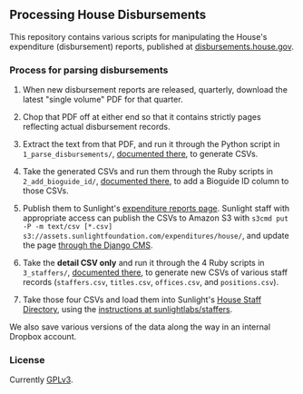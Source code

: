 ## Processing House Disbursements

This repository contains various scripts for manipulating the House's expenditure (disbursement) reports, published at [disbursements.house.gov](http://disbursements.house.gov).


### Process for parsing disbursements

1. When new disbursement reports are released, quarterly, download the latest "single volume" PDF for that quarter.

2. Chop that PDF off at either end so that it contains strictly pages reflecting actual disbursement records.

3. Extract the text from that PDF, and run it through the Python script in `1_parse_disbursements/`, [documented there](1_parse_disbursements), to generate CSVs.

4. Take the generated CSVs and run them through the Ruby scripts in `2_add_bioguide_id/`, [documented there](2_add_bioguide_id), to add a Bioguide ID column to those CSVs.

5. Publish them to Sunlight's [expenditure reports page](http://sunlightfoundation.com/projects/expenditures). Sunlight staff with appropriate access can publish the CSVs to Amazon S3 with `s3cmd put -P -m text/csv [*.csv] s3://assets.sunlightfoundation.com/expenditures/house/`, and update the page [through the Django CMS](http://sunlightfoundation.com/admin/pages/page/39/).

6. Take the **detail CSV only** and run it through the 4 Ruby scripts in `3_staffers/`, [documented there](3_staffers), to generate new CSVs of various staff records (`staffers.csv`, `titles.csv`, `offices.csv`, and `positions.csv`).

7. Take those four CSVs and load them into Sunlight's [House Staff Directory](http://staffers.sunlightfoundation.com/), using the [instructions at sunlightlabs/staffers](https://github.com/sunlightlabs/staffers).

We also save various versions of the data along the way in an internal Dropbox account.


### License

Currently [GPLv3](LICENSE).